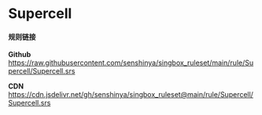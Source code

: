 # Supercell

#### 规则链接

**Github**
https://raw.githubusercontent.com/senshinya/singbox_ruleset/main/rule/Supercell/Supercell.srs

**CDN**
https://cdn.jsdelivr.net/gh/senshinya/singbox_ruleset@main/rule/Supercell/Supercell.srs